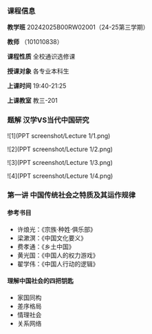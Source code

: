 ### 课程信息

**教学班** 20242025B00RW02001（24-25第三学期）

**教师** （101010838）

**课程性质** 全校通识选修课

**授课对象** 各专业本科生

**上课时间** 19:40-21:25

**上课教室** 教三-201

### 题解 汉学VS当代中国研究

![1](PPT screenshot/Lecture 1/1.png)

![2](PPT screenshot/Lecture 1/2.png)

![3](PPT screenshot/Lecture 1/3.png)

![4](PPT screenshot/Lecture 1/4.png)

### 第一讲 中国传统社会之特质及其运作规律

#### 参考书目

- 许烺光：《宗族·种姓·俱乐部》
- 梁漱溟：《中国文化要义》
- 费孝通：《乡土中国》
- 黄光国：《中国人的权力游戏》
- 翟学伟：《中国人行动的逻辑》

#### 理解中国社会的四把钥匙

- 家国同构
- 差序格局
- 情理社会
- 关系网络



